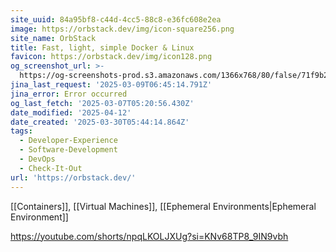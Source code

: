 ```yaml
---
site_uuid: 84a95bf8-c44d-4cc5-88c8-e36fc608e2ea
image: https://orbstack.dev/img/icon-square256.png
site_name: OrbStack
title: Fast, light, simple Docker & Linux
favicon: https://orbstack.dev/img/icon128.png
og_screenshot_url: >-
  https://og-screenshots-prod.s3.amazonaws.com/1366x768/80/false/71f9b2f378fb69ba2aede828f50a3faea381879467239d19c55fc6a12e383e49.jpeg
jina_last_request: '2025-03-09T06:45:14.791Z'
jina_error: Error occurred
og_last_fetch: '2025-03-07T05:20:56.430Z'
date_modified: '2025-04-12'
date_created: '2025-03-30T05:44:14.864Z'
tags:
  - Developer-Experience
  - Software-Development
  - DevOps
  - Check-It-Out
url: 'https://orbstack.dev/'
---
```












[[Containers]], [[Virtual Machines]], [[Ephemeral Environments|Ephemeral Environment]]

https://youtube.com/shorts/npqLKOLJXUg?si=KNv68TP8_9IN9vbh

